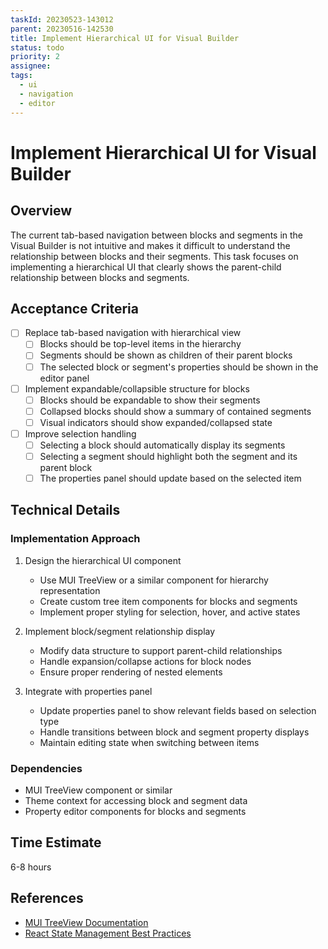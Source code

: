 ```yaml
---
taskId: 20230523-143012
parent: 20230516-142530
title: Implement Hierarchical UI for Visual Builder
status: todo
priority: 2
assignee:
tags:
  - ui
  - navigation
  - editor
---
```


# Implement Hierarchical UI for Visual Builder

## Overview

The current tab-based navigation between blocks and segments in the Visual Builder is not intuitive and makes it difficult to understand the relationship between blocks and their segments. This task focuses on implementing a hierarchical UI that clearly shows the parent-child relationship between blocks and segments.

## Acceptance Criteria

- [ ] Replace tab-based navigation with hierarchical view
  - [ ] Blocks should be top-level items in the hierarchy
  - [ ] Segments should be shown as children of their parent blocks
  - [ ] The selected block or segment's properties should be shown in the editor panel

- [ ] Implement expandable/collapsible structure for blocks
  - [ ] Blocks should be expandable to show their segments
  - [ ] Collapsed blocks should show a summary of contained segments
  - [ ] Visual indicators should show expanded/collapsed state

- [ ] Improve selection handling
  - [ ] Selecting a block should automatically display its segments
  - [ ] Selecting a segment should highlight both the segment and its parent block
  - [ ] The properties panel should update based on the selected item

## Technical Details

### Implementation Approach

1. Design the hierarchical UI component
   - Use MUI TreeView or a similar component for hierarchy representation
   - Create custom tree item components for blocks and segments
   - Implement proper styling for selection, hover, and active states

2. Implement block/segment relationship display
   - Modify data structure to support parent-child relationships
   - Handle expansion/collapse actions for block nodes
   - Ensure proper rendering of nested elements

3. Integrate with properties panel
   - Update properties panel to show relevant fields based on selection type
   - Handle transitions between block and segment property displays
   - Maintain editing state when switching between items

### Dependencies

- MUI TreeView component or similar
- Theme context for accessing block and segment data
- Property editor components for blocks and segments

## Time Estimate

6-8 hours

## References

- [MUI TreeView Documentation](https://mui.com/components/tree-view/)
- [React State Management Best Practices](https://react.dev/learn/thinking-in-react)
